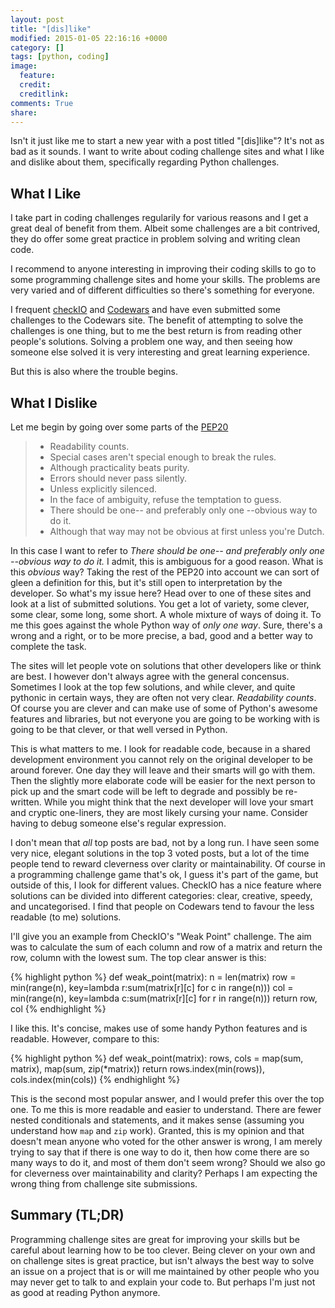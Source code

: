 ```yaml
---
layout: post
title: "[dis]like"
modified: 2015-01-05 22:16:16 +0000
category: []
tags: [python, coding]
image:
  feature: 
  credit: 
  creditlink: 
comments: True
share: 
---
```


Isn't it just like me to start a new year with a post titled "[dis]like"? It's not as bad as it sounds. I want to write about coding challenge sites and what I like and dislike about them, specifically regarding Python challenges.

What I Like
-----------
I take part in coding challenges regularily for various reasons and I get a great deal of benefit from them. Albeit some challenges are a bit contrived, they do offer some great practice in problem solving and writing clean code.

I recommend to anyone interesting in improving their coding skills to go to some programming challenge sites and home your skills. The problems are very varied and of different difficulties so there's something for everyone.

I frequent [checkIO](https://checkio.org) and [Codewars](https://codewars.com) and have even submitted some challenges to the Codewars site. The benefit of attempting to solve the challenges is one thing, but to me the best return is from reading other people's solutions. Solving a problem one way, and then seeing how someone else solved it is very interesting and great learning experience.

But this is also where the trouble begins.

What I Dislike
--------------
Let me begin by going over some parts of the [PEP20](https://www.python.org/dev/peps/pep-0020/)

> * Readability counts.
> * Special cases aren't special enough to break the rules.
> * Although practicality beats purity.
> * Errors should never pass silently.
> * Unless explicitly silenced.
> * In the face of ambiguity, refuse the temptation to guess.
> * There should be one-- and preferably only one --obvious way to do it.
> * Although that way may not be obvious at first unless you're Dutch.
    
In this case I want to refer to _There should be one-- and preferably only one --obvious way to do it._
I admit, this is ambiguous for a good reason. What is this _obvious_ way? Taking the rest of the PEP20
into account we can sort of gleen a definition for this, but it's still open to interpretation by the
developer. So what's my issue here? Head over to one of these sites and look at a list of submitted solutions.
You get a lot of variety, some clever, some clear, some long, some short. A whole mixture of ways of doing it.
To me this goes against the whole Python way of _only one way_. Sure, there's a wrong and a right, or to be more
precise, a bad, good and a better way to complete the task.

The sites will let people vote on solutions that other developers like or think are best. I however don't always
agree with the general concensus. Sometimes I look at the top few solutions, and while clever, and quite pythonic in
certain ways, they are often not very clear. *Readability counts*. Of course you are clever and can make use
of some of Python's awesome features and libraries, but not everyone you are going to be working with is going to
be that clever, or that well versed in Python.

This is what matters to me. I look for readable code, because in a shared development environment you cannot rely on
the original developer to be around forever. One day they will leave and their smarts will go with them. 
Then the slightly more elaborate code will be easier for the next person to pick up and the smart code will be left
to degrade and possibly be re-written. While you might think that the next developer will love your smart and 
cryptic one-liners, they are most likely cursing your name. Consider having to debug someone else's
regular expression.

I don't mean that *all* top posts are bad, not by a long run. I have seen some very nice, elegant solutions in the top
3 voted posts, but a lot of the time people tend to reward cleverness over clarity or maintainability. Of course
in a programming challenge game that's ok, I guess it's part of the game, but outside of this, I look for different
values. CheckIO has a nice feature where solutions can be divided into different categories: clear, creative, speedy,
and uncategorised. I find that people on Codewars tend to favour the less readable (to me) solutions.

I'll give you an example from CheckIO's "Weak Point" challenge. The aim was to calculate the sum of
each column and row of a matrix and return the row, column with the lowest sum. The top clear answer is this:

{% highlight python %}
def weak_point(matrix):
    n = len(matrix)
    row = min(range(n), key=lambda r:sum(matrix[r][c] for c in range(n)))
    col = min(range(n), key=lambda c:sum(matrix[r][c] for r in range(n)))
    return row, col
{% endhighlight %}

I like this. It's concise, makes use of some handy Python features and is readable. However, compare to this:

{% highlight python %}
def weak_point(matrix):
    rows, cols = map(sum, matrix), map(sum, zip(*matrix))
    return rows.index(min(rows)), cols.index(min(cols))
{% endhighlight %}

This is the second most popular answer, and I would prefer this over the top one. To me this is more readable
and easier to understand. There are fewer nested conditionals and statements, and it makes sense (assuming you
understand how `map` and `zip` work).
Granted, this is my opinion and that doesn't mean anyone who voted for the other answer is wrong,
I am merely trying to say that if there is one way to do it, then how come there are so many ways to do it, and 
most of them don't seem wrong? Should we also go for cleverness over maintainability and clarity? Perhaps I
am expecting the wrong thing from challenge site submissions.

Summary (TL;DR)
---------------

Programming challenge sites are great for improving your skills but be careful about learning how to be too 
clever. Being clever on your own and on challenge sites is great practice, but isn't always the best way
to solve an issue on a project that is or will me maintained by other people who you may
never get to talk to and explain your code to. But perhaps I'm just not as good at reading Python anymore.

